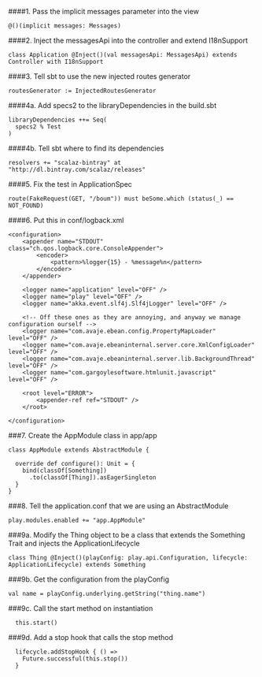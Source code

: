 ####1. Pass the implicit messages parameter into the view
```
@()(implicit messages: Messages)
```

####2. Inject the messagesApi into the controller and extend I18nSupport
```
class Application @Inject()(val messagesApi: MessagesApi) extends Controller with I18nSupport
```

####3. Tell sbt to use the new injected routes generator
```
routesGenerator := InjectedRoutesGenerator
```

####4a. Add specs2 to the libraryDependencies in the build.sbt 
```
libraryDependencies ++= Seq(
  specs2 % Test
)
```
####4b. Tell sbt where to find its dependencies
```
resolvers += "scalaz-bintray" at "http://dl.bintray.com/scalaz/releases"
```

####5. Fix the test in ApplicationSpec
```
route(FakeRequest(GET, "/boum")) must beSome.which (status(_) == NOT_FOUND)
```

####6. Put this in conf/logback.xml
```
<configuration>
    <appender name="STDOUT" class="ch.qos.logback.core.ConsoleAppender">
        <encoder>
            <pattern>%logger{15} - %message%n</pattern>
        </encoder>
    </appender>

    <logger name="application" level="OFF" />
    <logger name="play" level="OFF" />
    <logger name="akka.event.slf4j.Slf4jLogger" level="OFF" />

    <!-- Off these ones as they are annoying, and anyway we manage configuration ourself -->
    <logger name="com.avaje.ebean.config.PropertyMapLoader" level="OFF" />
    <logger name="com.avaje.ebeaninternal.server.core.XmlConfigLoader" level="OFF" />
    <logger name="com.avaje.ebeaninternal.server.lib.BackgroundThread" level="OFF" />
    <logger name="com.gargoylesoftware.htmlunit.javascript" level="OFF" />

    <root level="ERROR">
        <appender-ref ref="STDOUT" />
    </root>

</configuration>
```

###7. Create the AppModule class in app/app
```
class AppModule extends AbstractModule {

  override def configure(): Unit = {
    bind(classOf[Something])
      .to(classOf[Thing]).asEagerSingleton
  }
}
```

###8. Tell the application.conf that we are using an AbstractModule
```
play.modules.enabled += "app.AppModule"
```

###9a. Modify the Thing object to be a class that extends the Something Trait and injects the ApplicationLifecycle

```
class Thing @Inject()(playConfig: play.api.Configuration, lifecycle: ApplicationLifecycle) extends Something
```
###9b. Get the configuration from the playConfig
```
val name = playConfig.underlying.getString("thing.name")
```
###9c. Call the start method on instantiation
```
  this.start()
```
###9d. Add a stop hook that calls the stop method
```
  lifecycle.addStopHook { () =>
    Future.successful(this.stop())
  }
```
